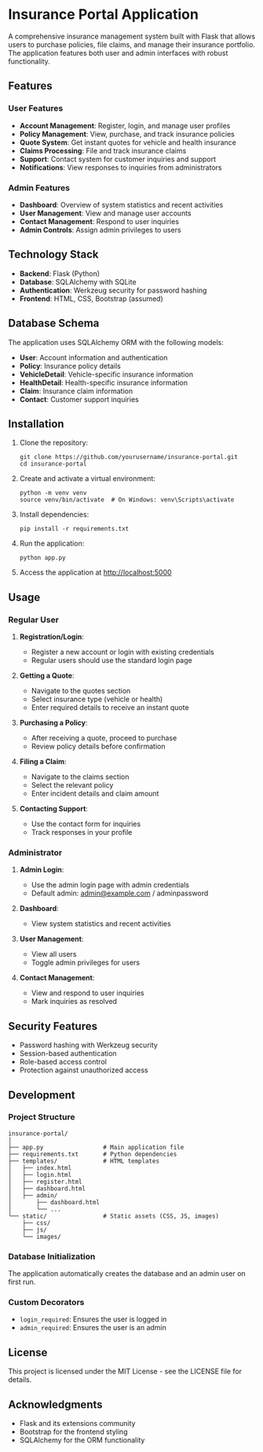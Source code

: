 # Insurance Portal Application

A comprehensive insurance management system built with Flask that allows users to purchase policies, file claims, and manage their insurance portfolio. The application features both user and admin interfaces with robust functionality.


## Features

### User Features
- **Account Management**: Register, login, and manage user profiles
- **Policy Management**: View, purchase, and track insurance policies
- **Quote System**: Get instant quotes for vehicle and health insurance
- **Claims Processing**: File and track insurance claims
- **Support**: Contact system for customer inquiries and support
- **Notifications**: View responses to inquiries from administrators

### Admin Features
- **Dashboard**: Overview of system statistics and recent activities
- **User Management**: View and manage user accounts
- **Contact Management**: Respond to user inquiries
- **Admin Controls**: Assign admin privileges to users

## Technology Stack

- **Backend**: Flask (Python)
- **Database**: SQLAlchemy with SQLite
- **Authentication**: Werkzeug security for password hashing
- **Frontend**: HTML, CSS, Bootstrap (assumed)

## Database Schema

The application uses SQLAlchemy ORM with the following models:

- **User**: Account information and authentication
- **Policy**: Insurance policy details
- **VehicleDetail**: Vehicle-specific insurance information
- **HealthDetail**: Health-specific insurance information
- **Claim**: Insurance claim information
- **Contact**: Customer support inquiries

## Installation

1. Clone the repository:
   ```
   git clone https://github.com/yourusername/insurance-portal.git
   cd insurance-portal
   ```

2. Create and activate a virtual environment:
   ```
   python -m venv venv
   source venv/bin/activate  # On Windows: venv\Scripts\activate
   ```

3. Install dependencies:
   ```
   pip install -r requirements.txt
   ```

4. Run the application:
   ```
   python app.py
   ```

5. Access the application at [http://localhost:5000](http://localhost:5000)

## Usage

### Regular User

1. **Registration/Login**:
   - Register a new account or login with existing credentials
   - Regular users should use the standard login page

2. **Getting a Quote**:
   - Navigate to the quotes section
   - Select insurance type (vehicle or health)
   - Enter required details to receive an instant quote

3. **Purchasing a Policy**:
   - After receiving a quote, proceed to purchase
   - Review policy details before confirmation

4. **Filing a Claim**:
   - Navigate to the claims section
   - Select the relevant policy
   - Enter incident details and claim amount

5. **Contacting Support**:
   - Use the contact form for inquiries
   - Track responses in your profile

### Administrator

1. **Admin Login**:
   - Use the admin login page with admin credentials
   - Default admin: admin@example.com / adminpassword

2. **Dashboard**:
   - View system statistics and recent activities

3. **User Management**:
   - View all users
   - Toggle admin privileges for users

4. **Contact Management**:
   - View and respond to user inquiries
   - Mark inquiries as resolved

## Security Features

- Password hashing with Werkzeug security
- Session-based authentication
- Role-based access control
- Protection against unauthorized access

## Development

### Project Structure

```
insurance-portal/
│
├── app.py                 # Main application file
├── requirements.txt       # Python dependencies
├── templates/             # HTML templates
│   ├── index.html
│   ├── login.html
│   ├── register.html
│   ├── dashboard.html
│   ├── admin/
│       ├── dashboard.html
│       └── ...
└── static/                # Static assets (CSS, JS, images)
    ├── css/
    ├── js/
    └── images/
```

### Database Initialization

The application automatically creates the database and an admin user on first run.

### Custom Decorators

- `login_required`: Ensures the user is logged in
- `admin_required`: Ensures the user is an admin

## License

This project is licensed under the MIT License - see the LICENSE file for details.



## Acknowledgments

- Flask and its extensions community
- Bootstrap for the frontend styling
- SQLAlchemy for the ORM functionality
